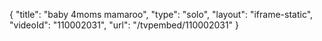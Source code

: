 {
    "title": "baby 4moms mamaroo",
    "type": "solo",
    "layout": "iframe-static",
    "videoId": "110002031",
    "url": "\/tvpembed\/110002031"
}
